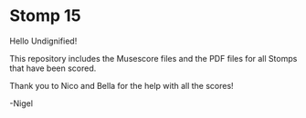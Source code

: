 # Stomp 15

Hello Undignified!

This repository includes the Musescore files and the PDF files for all Stomps that have been scored.

Thank you to Nico and Bella for the help with all the scores!

-Nigel
